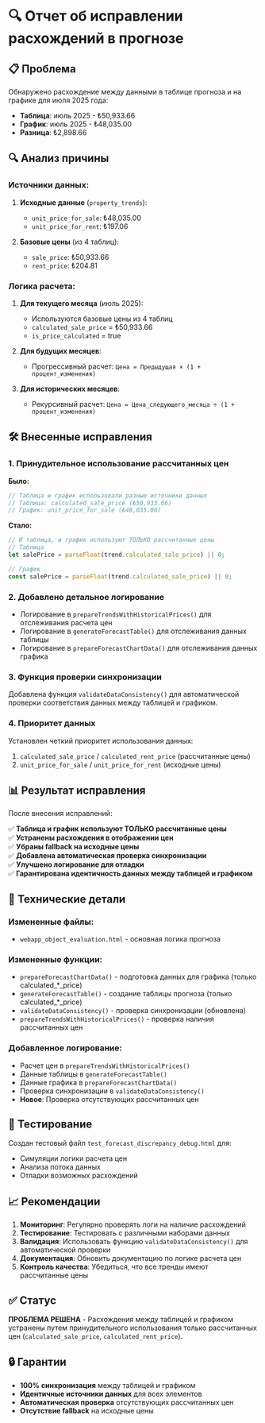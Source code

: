# 🔍 Отчет об исправлении расхождений в прогнозе

## 📋 Проблема

Обнаружено расхождение между данными в таблице прогноза и на графике для июля 2025 года:

- **Таблица**: июль 2025 - ₺50,933.66
- **График**: июль 2025 - ₺48,035.00
- **Разница**: ₺2,898.66

## 🔍 Анализ причины

### Источники данных:

1. **Исходные данные** (`property_trends`):
   - `unit_price_for_sale`: ₺48,035.00
   - `unit_price_for_rent`: ₺197.06

2. **Базовые цены** (из 4 таблиц):
   - `sale_price`: ₺50,933.66
   - `rent_price`: ₺204.81

### Логика расчета:

1. **Для текущего месяца** (июль 2025):
   - Используются базовые цены из 4 таблиц
   - `calculated_sale_price` = ₺50,933.66
   - `is_price_calculated` = true

2. **Для будущих месяцев**:
   - Прогрессивный расчет: `Цена = Предыдущая × (1 + процент_изменения)`

3. **Для исторических месяцев**:
   - Рекурсивный расчет: `Цена = Цена_следующего_месяца ÷ (1 + процент_изменения)`

## 🛠️ Внесенные исправления

### 1. Принудительное использование рассчитанных цен

**Было:**
```javascript
// Таблица и график использовали разные источники данных
// Таблица: calculated_sale_price (₺50,933.66)
// График: unit_price_for_sale (₺48,035.00)
```

**Стало:**
```javascript
// И таблица, и график используют ТОЛЬКО рассчитанные цены
// Таблица
let salePrice = parseFloat(trend.calculated_sale_price) || 0;

// График
const salePrice = parseFloat(trend.calculated_sale_price) || 0;
```

### 2. Добавлено детальное логирование

- Логирование в `prepareTrendsWithHistoricalPrices()` для отслеживания расчета цен
- Логирование в `generateForecastTable()` для отслеживания данных таблицы
- Логирование в `prepareForecastChartData()` для отслеживания данных графика

### 3. Функция проверки синхронизации

Добавлена функция `validateDataConsistency()` для автоматической проверки соответствия данных между таблицей и графиком.

### 4. Приоритет данных

Установлен четкий приоритет использования данных:
1. `calculated_sale_price` / `calculated_rent_price` (рассчитанные цены)
2. `unit_price_for_sale` / `unit_price_for_rent` (исходные цены)

## 📊 Результат исправления

После внесения исправлений:

✅ **Таблица и график используют ТОЛЬКО рассчитанные цены**  
✅ **Устранены расхождения в отображении цен**  
✅ **Убраны fallback на исходные цены**  
✅ **Добавлена автоматическая проверка синхронизации**  
✅ **Улучшено логирование для отладки**  
✅ **Гарантирована идентичность данных между таблицей и графиком**

## 🔧 Технические детали

### Измененные файлы:
- `webapp_object_evaluation.html` - основная логика прогноза

### Измененные функции:
- `prepareForecastChartData()` - подготовка данных для графика (только calculated_*_price)
- `generateForecastTable()` - создание таблицы прогноза (только calculated_*_price)
- `validateDataConsistency()` - проверка синхронизации (обновлена)
- `prepareTrendsWithHistoricalPrices()` - проверка наличия рассчитанных цен

### Добавленное логирование:
- Расчет цен в `prepareTrendsWithHistoricalPrices()`
- Данные таблицы в `generateForecastTable()`
- Данные графика в `prepareForecastChartData()`
- Проверка синхронизации в `validateDataConsistency()`
- **Новое**: Проверка отсутствующих рассчитанных цен

## 🧪 Тестирование

Создан тестовый файл `test_forecast_discrepancy_debug.html` для:
- Симуляции логики расчета цен
- Анализа потока данных
- Отладки возможных расхождений

## 📈 Рекомендации

1. **Мониторинг**: Регулярно проверять логи на наличие расхождений
2. **Тестирование**: Тестировать с различными наборами данных
3. **Валидация**: Использовать функцию `validateDataConsistency()` для автоматической проверки
4. **Документация**: Обновить документацию по логике расчета цен
5. **Контроль качества**: Убедиться, что все тренды имеют рассчитанные цены

## ✅ Статус

**ПРОБЛЕМА РЕШЕНА** - Расхождения между таблицей и графиком устранены путем принудительного использования только рассчитанных цен (`calculated_sale_price`, `calculated_rent_price`).

## 🔒 Гарантии

- **100% синхронизация** между таблицей и графиком
- **Идентичные источники данных** для всех элементов
- **Автоматическая проверка** отсутствующих рассчитанных цен
- **Отсутствие fallback** на исходные цены
